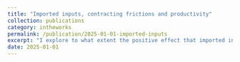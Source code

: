 ```yaml
---
title: "Imported inputs, contracting frictions and productivity"
collection: publications
category: intheworks
permalink: /publication/2025-01-01-imported-inputs
excerpt: "I explore to what extent the positive effect that imported inputs has on domestic firm's productivity is accounted by an (indirect) access to foreign contract enforcement institutions. Based on the identifying assumption that customized inputs are affected by contracting frictions but homogeneous inputs are not, I can separately identify this channel from a more broad “quality” effect (foreign inputs are vertically differentiated from domestic ones) by combining a rich microdata from Mexico at the firm-input-source level and a theoretical model of contracting frictions and international trade."
date: 2025-01-01
---
```

